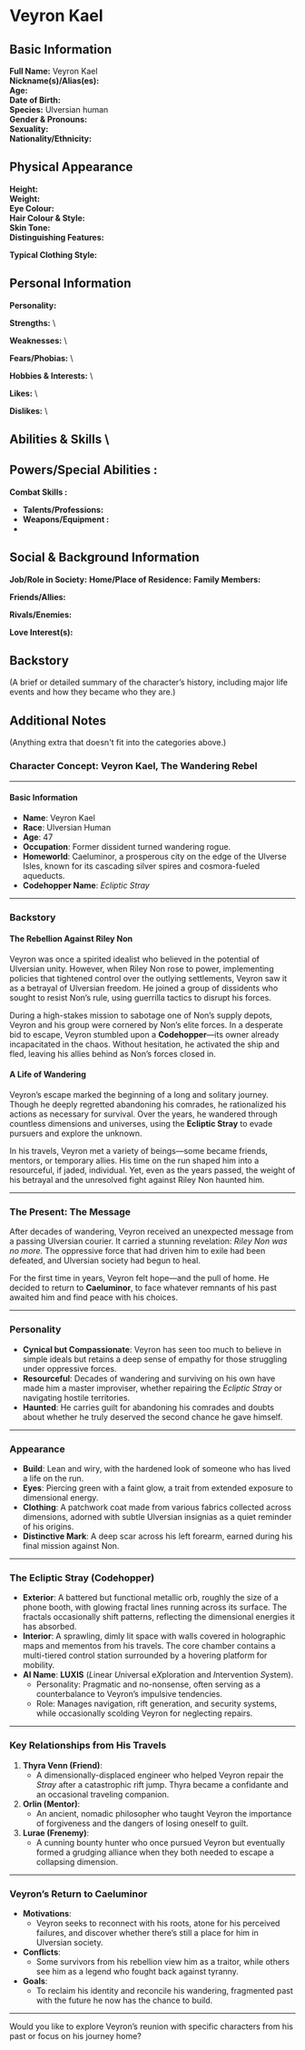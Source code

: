 # Veyron Kael

## **Basic Information**

**Full Name:**
Veyron Kael \
**Nickname(s)/Alias(es):** \
**Age:** \
**Date of Birth:** \
**Species:** Ulversian human \
**Gender & Pronouns:** \
**Sexuality:** \
**Nationality/Ethnicity:**

## **Physical Appearance**

**Height:** \
**Weight:** \
**Eye Colour:** \
**Hair Colour & Style:** \
**Skin Tone:** \
**Distinguishing Features:**

**Typical Clothing Style:**

## **Personal Information**

**Personality:**

**Strengths:** \

**Weaknesses:** \

**Fears/Phobias:** \

**Hobbies & Interests:** \

**Likes:** \

**Dislikes:** \

## **Abilities & Skills** \

## **Powers/Special Abilities :**

**Combat Skills :**

- **Talents/Professions:**
- **Weapons/Equipment :**
-

## **Social & Background Information**

**Job/Role in Society:**
**Home/Place of Residence:**
**Family Members:**

**Friends/Allies:**

**Rivals/Enemies:**

**Love Interest(s):**

## **Backstory**

(A brief or detailed summary of the character’s history, including major life events and how they became who they are.)

## **Additional Notes**

(Anything extra that doesn't fit into the categories above.)

### **Character Concept: Veyron Kael, The Wandering Rebel**

---

#### **Basic Information**

- **Name**: Veyron Kael
- **Race**: Ulversian Human
- **Age**: 47
- **Occupation**: Former dissident turned wandering rogue.
- **Homeworld**: Caeluminor, a prosperous city on the edge of the Ulverse Isles, known for its cascading silver spires and cosmora-fueled aqueducts.
- **Codehopper Name**: _Ecliptic Stray_

---

### **Backstory**

#### **The Rebellion Against Riley Non**

Veyron was once a spirited idealist who believed in the potential of Ulversian unity. However, when Riley Non rose to power, implementing policies that tightened control over the outlying settlements, Veyron saw it as a betrayal of Ulversian freedom. He joined a group of dissidents who sought to resist Non’s rule, using guerrilla tactics to disrupt his forces.

During a high-stakes mission to sabotage one of Non’s supply depots, Veyron and his group were cornered by Non’s elite forces. In a desperate bid to escape, Veyron stumbled upon a **Codehopper**—its owner already incapacitated in the chaos. Without hesitation, he activated the ship and fled, leaving his allies behind as Non’s forces closed in.

#### **A Life of Wandering**

Veyron’s escape marked the beginning of a long and solitary journey. Though he deeply regretted abandoning his comrades, he rationalized his actions as necessary for survival. Over the years, he wandered through countless dimensions and universes, using the **Ecliptic Stray** to evade pursuers and explore the unknown.

In his travels, Veyron met a variety of beings—some became friends, mentors, or temporary allies. His time on the run shaped him into a resourceful, if jaded, individual. Yet, even as the years passed, the weight of his betrayal and the unresolved fight against Riley Non haunted him.

---

### **The Present: The Message**

After decades of wandering, Veyron received an unexpected message from a passing Ulversian courier. It carried a stunning revelation: _Riley Non was no more._ The oppressive force that had driven him to exile had been defeated, and Ulversian society had begun to heal.

For the first time in years, Veyron felt hope—and the pull of home. He decided to return to **Caeluminor**, to face whatever remnants of his past awaited him and find peace with his choices.

---

### **Personality**

- **Cynical but Compassionate**: Veyron has seen too much to believe in simple ideals but retains a deep sense of empathy for those struggling under oppressive forces.
- **Resourceful**: Decades of wandering and surviving on his own have made him a master improviser, whether repairing the _Ecliptic Stray_ or navigating hostile territories.
- **Haunted**: He carries guilt for abandoning his comrades and doubts about whether he truly deserved the second chance he gave himself.

---

### **Appearance**

- **Build**: Lean and wiry, with the hardened look of someone who has lived a life on the run.
- **Eyes**: Piercing green with a faint glow, a trait from extended exposure to dimensional energy.
- **Clothing**: A patchwork coat made from various fabrics collected across dimensions, adorned with subtle Ulversian insignias as a quiet reminder of his origins.
- **Distinctive Mark**: A deep scar across his left forearm, earned during his final mission against Non.

---

### **The Ecliptic Stray (Codehopper)**

- **Exterior**: A battered but functional metallic orb, roughly the size of a phone booth, with glowing fractal lines running across its surface. The fractals occasionally shift patterns, reflecting the dimensional energies it has absorbed.
- **Interior**: A sprawling, dimly lit space with walls covered in holographic maps and mementos from his travels. The core chamber contains a multi-tiered control station surrounded by a hovering platform for mobility.
- **AI Name**: **LUXIS** (*L*inear *U*niversal e*X*ploration and *I*ntervention *S*ystem).
  - Personality: Pragmatic and no-nonsense, often serving as a counterbalance to Veyron’s impulsive tendencies.
  - Role: Manages navigation, rift generation, and security systems, while occasionally scolding Veyron for neglecting repairs.

---

### **Key Relationships from His Travels**

1. **Thyra Venn (Friend)**:
   - A dimensionally-displaced engineer who helped Veyron repair the _Stray_ after a catastrophic rift jump. Thyra became a confidante and an occasional traveling companion.
2. **Orlin (Mentor)**:
   - An ancient, nomadic philosopher who taught Veyron the importance of forgiveness and the dangers of losing oneself to guilt.
3. **Lurae (Frenemy)**:
   - A cunning bounty hunter who once pursued Veyron but eventually formed a grudging alliance when they both needed to escape a collapsing dimension.

---

### **Veyron’s Return to Caeluminor**

- **Motivations**:
  - Veyron seeks to reconnect with his roots, atone for his perceived failures, and discover whether there’s still a place for him in Ulversian society.
- **Conflicts**:
  - Some survivors from his rebellion view him as a traitor, while others see him as a legend who fought back against tyranny.
- **Goals**:
  - To reclaim his identity and reconcile his wandering, fragmented past with the future he now has the chance to build.

---

Would you like to explore Veyron’s reunion with specific characters from his past or focus on his journey home?
